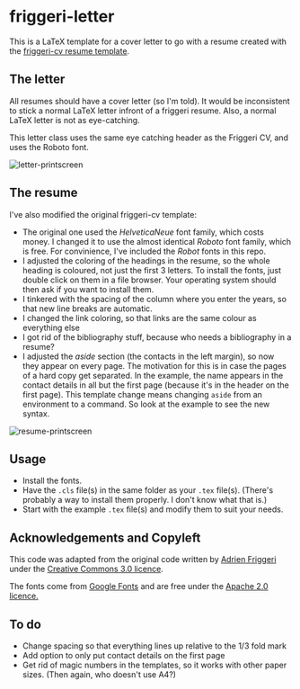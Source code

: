 # friggeri-letter

This is a LaTeX template for a cover letter to go with a resume created with the [friggeri-cv resume template](http://www.latextemplates.com/template/friggeri-resume-cv).

## The letter

All resumes should have a cover letter (so I'm told). It would be inconsistent to stick a normal LaTeX letter infront of a friggeri resume. Also, a normal LaTeX letter is not as eye-catching.

This letter class uses the same eye catching header as the Friggeri CV, and uses the Roboto font.

![letter-printscreen][letter-printscreen]

## The resume


I've also modified the original friggeri-cv template:
* The original one used the *HelveticaNeue* font family, which costs money. I changed it to use the almost identical *Roboto* font family, which is free. For convinience, I've included the *Robot* fonts in this repo.
* I adjusted the coloring of the headings in the resume, so the whole heading is coloured, not just the first 3 letters. To install the fonts, just double click on them in a file browser. Your operating system should then ask if you want to install them.
* I tinkered with the spacing of the column where you enter the years, so that new line breaks are automatic.
* I changed the link coloring, so that links are the same colour as everything else
* I got rid of the bibliography stuff, because who needs a bibliography in a resume?
* I adjusted the *aside* section (the contacts in the left margin), so now they appear on every page. The motivation for this is in case the pages of a hard copy get separated. In the example, the name appears in the contact details in all but the first page (because it's in the header on the first page). This template change means changing `aside` from an environment to a command. So look at the example to see the new syntax.


![resume-printscreen][resume-printscreen]


## Usage

* Install the fonts.
* Have the `.cls` file(s) in the same folder as your `.tex` file(s). (There's probably a way to install them properly. I don't know what that is.)
* Start with the example `.tex` file(s) and modify them to suit your needs.

## Acknowledgements and Copyleft

This code was adapted from the original code written by [Adrien Friggeri](http://www.friggeri.net/) under the [Creative Commons 3.0 licence](http://creativecommons.org/licenses/by-nc-sa/3.0/).

The fonts come from [Google Fonts](https://www.google.com/fonts/specimen/Roboto) and are free under the [Apache 2.0 licence.](http://www.apache.org/licenses/LICENSE-2.0.html)

## To do

* Change spacing so that everything lines up relative to the 1/3 fold mark
* Add option to only put contact details on the first page
* Get rid of magic numbers in the templates, so it works with other paper sizes. (Then again, who doesn't use A4?)

[letter-printscreen]: http://i.imgur.com/ky4uiUV.png
[resume-printscreen]: http://imgur.com/dt1GIBE.png
